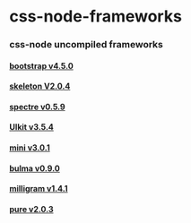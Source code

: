 # css-node-frameworks

### css-node uncompiled frameworks

#### [bootstrap v4.5.0](https://github.com/angeal185/css-node-frameworks/bootstrap)
#### [skeleton V2.0.4](https://github.com/angeal185/css-node-frameworks/skeleton)
#### [spectre v0.5.9](https://github.com/angeal185/css-node-frameworks/spectre)
#### [UIkit v3.5.4](https://github.com/angeal185/css-node-frameworks/UIkit)
#### [mini v3.0.1](https://github.com/angeal185/css-node-frameworks/mini)
#### [bulma v0.9.0](https://github.com/angeal185/css-node-frameworks/bulma)
#### [milligram v1.4.1](https://github.com/angeal185/css-node-frameworks/milligram)
#### [pure v2.0.3](https://github.com/angeal185/css-node-frameworks/pure)
